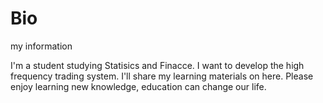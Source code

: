 # Bio
my information

I'm a student studying Statisics and Finacce.
I want to develop the high frequency trading system.
I'll share my learning materials on here.
Please enjoy learning new knowledge, education can change our life.
